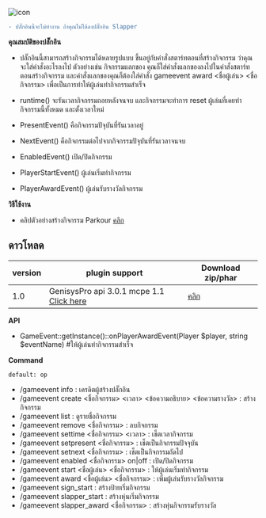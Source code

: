 ![icon](images/1.0/PicsArt_02-12-11.18.36.jpg)


```diff
- ปลั๊กอินนี้จะไม่ทำงาน ถ้าคุณไม่ได้ลงปลั๊กอิน Slapper
```


**คุณสมบัติของปลั๊กอิน**<br>
- ปลั๊กอินนี้สามารถสร้างกิจกรรมได้หลายรูปแบบ ขึ้นอยู่กับคำสั่งสตาร์ทตอนที่สร้างกิจกรรม ว่าคุณจะใส่คำสั่งอะไรลงไป ตัวอย่างเช่น กิจกรรมแลกของ คุณก็ใส่คำสั่งแลกของลงไปในคำสั่งสตาร์ทตอนสร้างกิจกรรม และคำสั่งแลกของคุณก็ต้องใส่คำสั่ง gameevent award <ชื่อผู้เล่น> <ชื่อกิจกรรม> เพื่อเป็นการทำให้ผู้เล่นทำกิจกรรมสำเร็จ

- runtime() จะรันเวลากิจกรรมถอยหลังจนจบ และกิจกรรมจะทำการ reset ผู้เล่นที่เคยทำกิจกรรมนี้ทั้งหมด และตั้งเวลาใหม่
- PresentEvent() คือกิจกรรมปัจุบันที่รันเวลาอยู่
- NextEvent() คือกิจกรรมต่อไปจากกิจกรรมปัจุบันที่รันเวลาจนจบ
- EnabledEvent() เปิด/ปิดกิจกรรม
- PlayerStartEvent() ผู้เล่นเริ่มทำกิจกรรม
- PlayerAwardEvent() ผู้เล่นรับรางวัลกิจกรรม


**วิธีใช้งาน**<br>
- คลิปตัวอย่างสร้างกิจกรรม Parkour [คลิก](https://youtu.be/-XBYw0t43As)


## ดาวโหลด
| version  | plugin support                        | Download  zip/phar                                                 |
| ---- | ------------------------------------ | ---------------------------------------------------------- |
| 1.0  | GenisysPro api 3.0.1 mcpe 1.1 [Click here](https://github.com/GenisysPro/GenisysPro) | [คลิก](https://github.com/HmmHmmmm/GameEventPlugin/releases/1.0) |


**API**<br>
- GameEvent::getInstance()::onPlayerAwardEvent(Player $player, string $eventName) #ให้ผู้เล่นทำกิจกรรมสำเร็จ


**Command**<br>
```
default: op
```
- /gameevent info : เครดิตผู้สร้างปลั๊กอิน
- /gameevent create <ชื่อกิจกรรม> <เวลา> <ข้อความอธิบาย> <ข้อความรางวัล> : สร้างกิจกรรม
- /gameevent list : ดูรายชื่อกิจกรรม
- /gameevent remove <ชื่อกิจกรรม> : ลบกิจกรรม
- /gameevent settime <ชื่อกิจกรรม> <เวลา> : เช็ตเวลากิจกรรม
- /gameevent setpresent <ชื่อกิจกรรม> : เช็ตเป็นกิจกรรมปัจจุบัน
- /gameevent setnext <ชื่อกิจกรรม> : เช็ตเป็นกิจกรรมถัดไป
- /gameevent enabled <ชื่อกิจกรรม> on|off : เปิด/ปิดกิจกรรม
- /gameevent start <ชื่อผู้เล่น> <ชื่อกิจกรรม> : ให้ผู้เล่นเริ่มทำกิจกรรม
- /gameevent award <ชื่อผู้เล่น> <ชื่อกิจกรรม> : เพิ่มผู้เล่นรับรางวัลกิจกรรม
- /gameevent sign_start : สร้างป้ายเริ่มกิจกรรม
- /gameevent slapper_start : สร้างหุ่นเริ่มกิจกรรม
- /gameevent slapper_award <ชื่อกิจกรรม> : สร้างหุ่นกิจกรรมรับรางวัล
